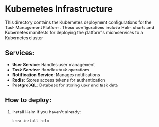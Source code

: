 # Kubernetes Infrastructure

This directory contains the Kubernetes deployment configurations for the Task Management Platform. These configurations include Helm charts and Kubernetes manifests for deploying the platform's microservices to a Kubernetes cluster.

## Services:
- **User Service**: Handles user management
- **Task Service**: Handles task operations
- **Notification Service**: Manages notifications
- **Redis**: Stores access tokens for authentication
- **PostgreSQL**: Database for storing user and task data

## How to deploy:
1. Install Helm if you haven't already:
   ```bash
   brew install helm